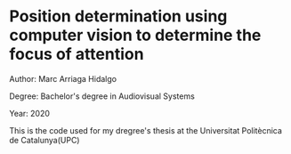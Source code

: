 # Position determination using computer vision to determine the focus of attention

Author: Marc Arriaga Hidalgo

Degree: Bachelor's degree in Audiovisual Systems

Year: 2020

This is the code used for my dregree's thesis at the Universitat Politècnica de Catalunya(UPC)
